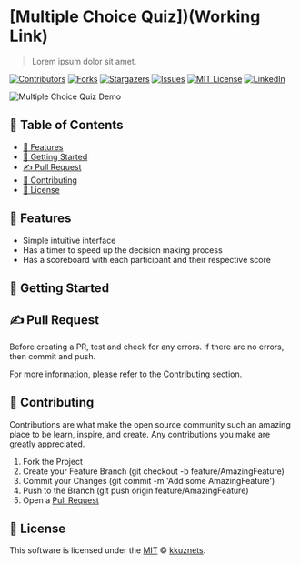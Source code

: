 [contributors-shield]: https://img.shields.io/github/contributors/kkuznets/multiple-choice-quiz.svg?style=for-the-badge&color=blueviolet
[contributors-url]: https://github.com/kkuznets/multiple-choice-quiz/graphs/contributors
[forks-shield]: https://img.shields.io/github/forks/kkuznets/multiple-choice-quiz.svg?style=for-the-badge&color=brightgreen
[forks-url]: https://github.com/kkuznets/multiple-choice-quiz/network/members
[stars-shield]: https://img.shields.io/github/stars/kkuznets/multiple-choice-quiz.svg?style=for-the-badge&color=orange
[stars-url]: https://github.com/kkuznets/multiple-choice-quiz/stargazers
[issues-shield]: https://img.shields.io/github/issues/kkuznets/multiple-choice-quiz.svg?style=for-the-badge&color=blue
[issues-url]: https://github.com/kkuznets/multiple-choice-quiz/issues
[license-shield]: https://img.shields.io/github/license/kkuznets/multiple-choice-quiz.svg?style=for-the-badge&color=ff69b4
[license-url]: https://github.com/kkuznets/multiple-choice-quiz/blob/master/LICENSE
[linkedin-shield]: https://img.shields.io/badge/-LinkedIn-black.svg?style=for-the-badge&logo=linkedin&colorB=555
[linkedin-url]: https://linkedin.com/in/kkuznets




# [Multiple Choice Quiz])(Working Link) <!-- omit in toc -->

> Lorem ipsum dolor sit amet.

[![Contributors][contributors-shield]][contributors-url] [![Forks][forks-shield]][forks-url] [![Stargazers][stars-shield]][stars-url] [![Issues][issues-shield]][issues-url] [![MIT License][license-shield]][license-url] [![LinkedIn][linkedin-shield]][linkedin-url]

<img src="https://raw.githubusercontent.com/kkuznets/multiple-choice-quiz/master/assets/img/demo.png" alt="Multiple Choice Quiz Demo"/>

## 🚩 Table of Contents <!-- omit in toc -->

- [🚀 Features](#-features)
- [🔧 Getting Started](#-getting-started)
- [✍️ Pull Request](#️-pull-request)
- [💬 Contributing](#-contributing)
- [📜 License](#-license)

## 🚀 Features

* Simple intuitive interface
* Has a timer to speed up the decision making process
* Has a scoreboard with each participant and their respective score

## 🔧 Getting Started

## ✍️ Pull Request

Before creating a PR, test and check for any errors. If there are no errors, then commit and push.

For more information, please refer to the [Contributing](#-contributing) section.

## 💬 Contributing

Contributions are what make the open source community such an amazing place to be learn, inspire, and create. Any contributions you make are greatly appreciated.

1. Fork the Project
2. Create your Feature Branch (git checkout -b feature/AmazingFeature)
3. Commit your Changes (git commit -m 'Add some AmazingFeature')
4. Push to the Branch (git push origin feature/AmazingFeature)
5. Open a [Pull Request](#️-pull-request)

## 📜 License

This software is licensed under the [MIT](https://github.com/kkuznets/multiple-choice-quiz/blob/master/LICENSE) © [kkuznets](https://github.com/kkuznets).
